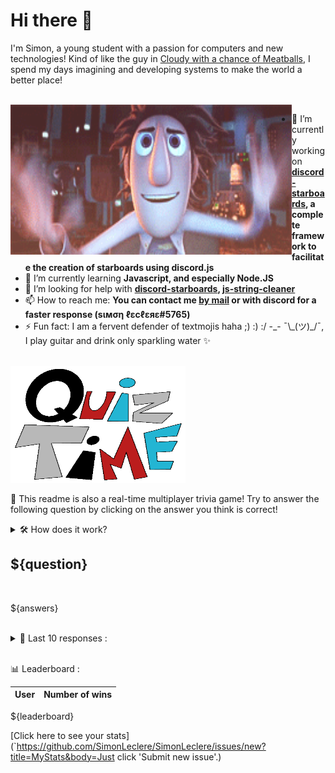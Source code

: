 # Hi there 👋

I'm Simon, a young student with a passion for computers and new technologies!
Kind of like the guy in [Cloudy with a chance of Meatballs](https://www.youtube.com/watch?v=dQw4w9WgXcQ), I spend my days imagining and developing systems to make the world a better place!

<br>

<img width="450" height="240" src="./assets/cloudyWithAChanceOfMeatBalls.gif" align=left>

- 🔭 I’m currently working on **[discord-starboards](https://github.com/SimonLeclere/discord-starboards), a complete framework to facilitate the creation of starboards using discord.js**
- 🌱 I’m currently learning **Javascript, and especially Node.JS**
- 🤔 I’m looking for help with **[discord-starboards](https://github.com/SimonLeclere/discord-starboards), [js-string-cleaner](https://github.com/SimonLeclere/Js-String-Cleaner)**
- 📫 How to reach me: **You can contact me [by mail](mailto:simon-leclere@orange.fr) or with discord for a faster response (sιмση ℓεcℓεяε#5765)**
- ⚡ Fun fact: I am a fervent defender of textmojis haha ;) :) :/ -\_- ¯\\\_(ツ)\_/¯, I play guitar and drink only sparkling water ✨

<br>

<img width="280" height="187" src="./assets/quizTime.gif">

<br>

🎲 This readme is also a real-time multiplayer trivia game! Try to answer the following question by clicking on the answer you think is correct!
<details>
  <summary>🛠️ How does it work?</summary>
  Each answer is a link to a pre-filled issue. When you press "Submit new issue", it triggers a Github action workflow that compares your answer with the correct answer, finds a new question and updates the readme.md file. Not bad huh?! This whole process only takes about 20 seconds!
</details>

## ${question}

<br>

${answers}

<br>

<details>
  <summary>📒 Last 10 responses :</summary>

${lastAnswers}

</details>

<br>

📊 Leaderboard :

| User | Number of wins |
|-|-|
${leaderboard}

[Click here to see your stats](`https://github.com/SimonLeclere/SimonLeclere/issues/new?title=MyStats&body=Just click 'Submit new issue'.)